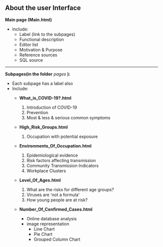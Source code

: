 About the user Interface
---------------------------------------
**Main page (Main.html)**
- Include:
  - Label (link to the subpages)
  - Functional description
  - Editor list
  - Motivation & Purpose
  - Reference sources
  - SQL source


****************************************
**Subpages(in the folder** *pages* **):**
- Each subpage has a label also
- Include:
  - **What_is_COVID-19?.html**
    1. Introduction of COVID-19
    2. Prevention
    3. Most & less & serious common symptoms


  - **High_Risk_Groups.html**
    1. Occupation with potential exposure


  - **Environments_Of_Occupation.html**
    1. Epidemiological evidence
    2. Risk factors affecting transmission
    3. Community Transmission Indicators
    4. Workplace Clusters


  - **Level_Of_Ages.html**
    1. What are the risks for different age groups?
    2. Viruses are 'not a formula'
    3. How young people are at risk?


  - **Number_Of_Confirmed_Cases.html**
    - Online database analysis
    - image representation
      - Line Chart
      - Pie Chart
      - Grouped Column Chart
  
